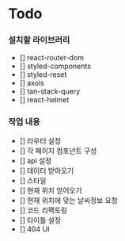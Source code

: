 # Todo

### 설치할 라이브러리

- [] react-router-dom
- [] styled-components
- [] styled-reset
- [] axois
- [] tan-stack-query
- [] react-helmet

### 작업 내용

- [] 라우터 설정
- [] 각 페이지 컴포넌트 구성
- [] api 설정
- [] 데이터 받아오기
- [] 스타일
- [] 현재 위치 얻어오기
- [] 현재 위치에 맞는 날씨정보 요청
- [] 코드 리팩토링
- [] 타이틀 설정
- [] 404 UI

